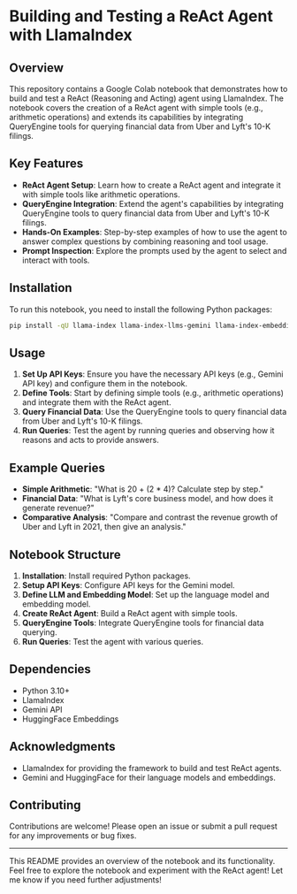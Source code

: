 # Building and Testing a ReAct Agent with LlamaIndex

## Overview

This repository contains a Google Colab notebook that demonstrates how to build and test a ReAct (Reasoning and Acting) agent using LlamaIndex. The notebook covers the creation of a ReAct agent with simple tools (e.g., arithmetic operations) and extends its capabilities by integrating QueryEngine tools for querying financial data from Uber and Lyft's 10-K filings.

## Key Features

- **ReAct Agent Setup**: Learn how to create a ReAct agent and integrate it with simple tools like arithmetic operations.
- **QueryEngine Integration**: Extend the agent's capabilities by integrating QueryEngine tools to query financial data from Uber and Lyft's 10-K filings.
- **Hands-On Examples**: Step-by-step examples of how to use the agent to answer complex questions by combining reasoning and tool usage.
- **Prompt Inspection**: Explore the prompts used by the agent to select and interact with tools.

## Installation

To run this notebook, you need to install the following Python packages:

```bash
pip install -qU llama-index llama-index-llms-gemini llama-index-embeddings-huggingface
```

## Usage

1. **Set Up API Keys**: Ensure you have the necessary API keys (e.g., Gemini API key) and configure them in the notebook.
2. **Define Tools**: Start by defining simple tools (e.g., arithmetic operations) and integrate them with the ReAct agent.
3. **Query Financial Data**: Use the QueryEngine tools to query financial data from Uber and Lyft's 10-K filings.
4. **Run Queries**: Test the agent by running queries and observing how it reasons and acts to provide answers.

## Example Queries

- **Simple Arithmetic**: "What is 20 + (2 * 4)? Calculate step by step."
- **Financial Data**: "What is Lyft's core business model, and how does it generate revenue?"
- **Comparative Analysis**: "Compare and contrast the revenue growth of Uber and Lyft in 2021, then give an analysis."

## Notebook Structure

1. **Installation**: Install required Python packages.
2. **Setup API Keys**: Configure API keys for the Gemini model.
3. **Define LLM and Embedding Model**: Set up the language model and embedding model.
4. **Create ReAct Agent**: Build a ReAct agent with simple tools.
5. **QueryEngine Tools**: Integrate QueryEngine tools for financial data querying.
6. **Run Queries**: Test the agent with various queries.

## Dependencies

- Python 3.10+
- LlamaIndex
- Gemini API
- HuggingFace Embeddings

## Acknowledgments

- LlamaIndex for providing the framework to build and test ReAct agents.
- Gemini and HuggingFace for their language models and embeddings.

## Contributing

Contributions are welcome! Please open an issue or submit a pull request for any improvements or bug fixes.

---

This README provides an overview of the notebook and its functionality. Feel free to explore the notebook and experiment with the ReAct agent!
Let me know if you need further adjustments!
